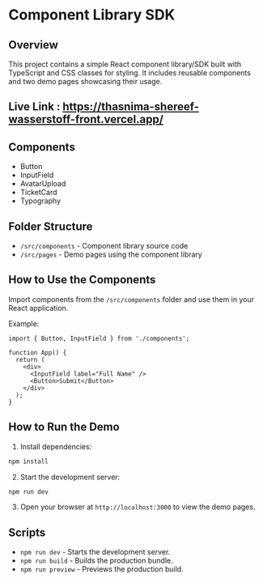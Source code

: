 # Component Library SDK

## Overview
This project contains a simple React component library/SDK built with TypeScript and CSS classes for styling. It includes reusable components and two demo pages showcasing their usage.

## Live Link : https://thasnima-shereef-wasserstoff-front.vercel.app/

## Components
- Button
- InputField
- AvatarUpload
- TicketCard
- Typography

## Folder Structure
- `/src/components` - Component library source code
- `/src/pages` - Demo pages using the component library

## How to Use the Components
Import components from the `/src/components` folder and use them in your React application.

Example:
```tsx
import { Button, InputField } from './components';

function App() {
  return (
    <div>
      <InputField label="Full Name" />
      <Button>Submit</Button>
    </div>
  );
}
```

## How to Run the Demo
1. Install dependencies:
```bash
npm install
```
2. Start the development server:
```bash
npm run dev
```
3. Open your browser at `http://localhost:3000` to view the demo pages.


## Scripts
- `npm run dev` - Starts the development server.
- `npm run build` - Builds the production bundle.
- `npm run preview` - Previews the production build.
